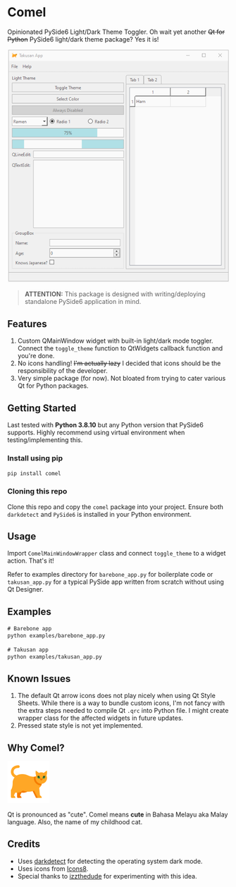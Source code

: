 # Comel

Opinionated PySide6 Light/Dark Theme Toggler. Oh wait yet another ~~Qt for Python~~ PySide6 light/dark theme package? Yes it is!

![](docs/images/comel_takusan.gif)

> **ATTENTION:** This package is designed with writing/deploying standalone PySide6 application in mind.

## Features

1. Custom QMainWindow widget with built-in light/dark mode toggler. Connect the `toggle_theme` function to QtWidgets callback function and you're done.
2. No icons handling! ~~I'm actually lazy~~ I decided that icons should be the responsibility of the developer.
3. Very simple package (for now). Not bloated from trying to cater various Qt for Python packages.

## Getting Started

Last tested with **Python 3.8.10** but any Python version that PySide6 supports. Highly recommend using virtual environment when testing/implementing this.

### Install using pip

```shell
pip install comel
```

### Cloning this repo

Clone this repo and copy the `comel` package into your project. Ensure both `darkdetect` and `PySide6` is installed in your Python environment. 

## Usage

Import `ComelMainWindowWrapper` class and connect `toggle_theme` to a widget action. That's it!

Refer to examples directory for `barebone_app.py` for boilerplate code or `takusan_app.py` for a typical PySide app written from scratch without using Qt Designer.

## Examples

```shell
# Barebone app
python examples/barebone_app.py

# Takusan app
python examples/takusan_app.py
```

## Known Issues

1. The default Qt arrow icons does not play nicely when using Qt Style Sheets. While there is a way to bundle custom icons, I'm not fancy with the extra steps needed to compile Qt `.qrc` into Python file. I might create wrapper class for the affected widgets in future updates.
2. Pressed state style is not yet implemented.

## Why Comel?

![](examples/icons/icons8-fat-cat-96.png)

Qt is pronounced as "cute". Comel means **cute** in Bahasa Melayu aka Malay language. Also, the name of my childhood cat.

## Credits

- Uses [darkdetect](https://github.com/albertosottile/darkdetect) for detecting the operating system dark mode.
- Uses icons from [Icons8](https://icons8.com).
- Special thanks to [izzthedude](https://github.com/izzthedude) for experimenting with this idea.
